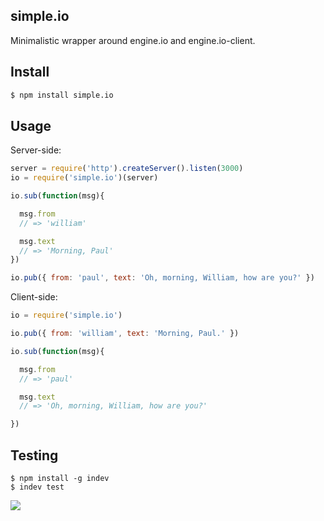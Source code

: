 ## simple.io

Minimalistic wrapper around engine.io and engine.io-client.

## Install

```bash
$ npm install simple.io
```

## Usage

Server-side:

```js
server = require('http').createServer().listen(3000)
io = require('simple.io')(server)

io.sub(function(msg){

  msg.from
  // => 'william'

  msg.text
  // => 'Morning, Paul'
})

io.pub({ from: 'paul', text: 'Oh, morning, William, how are you?' })
```

Client-side:

```js
io = require('simple.io')

io.pub({ from: 'william', text: 'Morning, Paul.' })

io.sub(function(msg){

  msg.from
  // => 'paul'

  msg.text
  // => 'Oh, morning, William, how are you?'

})
```

## Testing

```
$ npm install -g indev
$ indev test
```

![](https://dsz91cxz97a03.cloudfront.net/CHOgLc5FnJ-1200x1200.jpeg)
